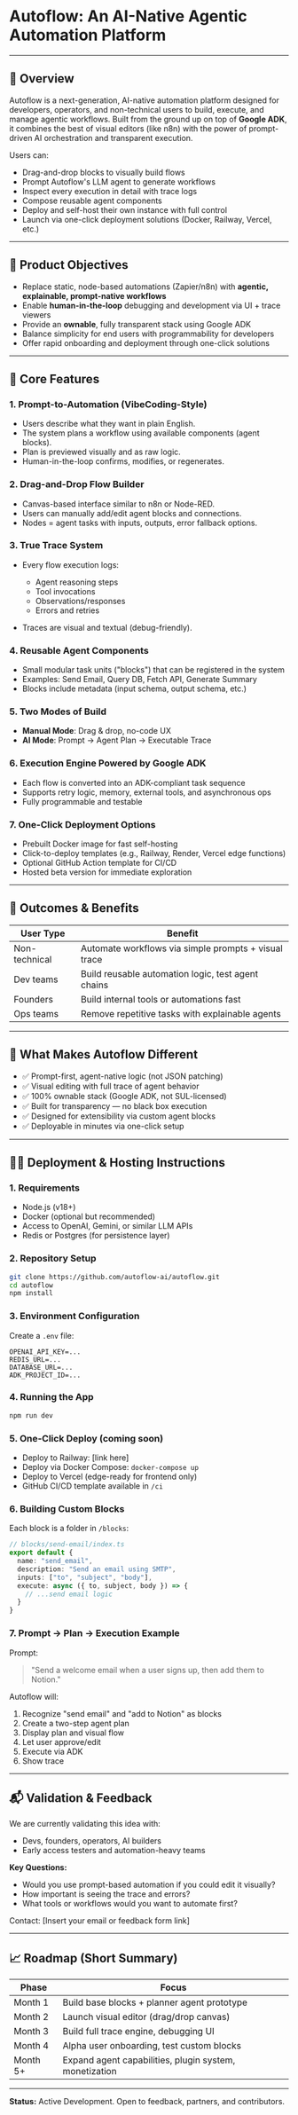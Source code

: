 # Autoflow: An AI-Native Agentic Automation Platform

---

## 📌 Overview

Autoflow is a next-generation, AI-native automation platform designed for developers, operators, and non-technical users to build, execute, and manage agentic workflows. Built from the ground up on top of **Google ADK**, it combines the best of visual editors (like n8n) with the power of prompt-driven AI orchestration and transparent execution.

Users can:

* Drag-and-drop blocks to visually build flows
* Prompt Autoflow's LLM agent to generate workflows
* Inspect every execution in detail with trace logs
* Compose reusable agent components
* Deploy and self-host their own instance with full control
* Launch via one-click deployment solutions (Docker, Railway, Vercel, etc.)

---

## 🎯 Product Objectives

* Replace static, node-based automations (Zapier/n8n) with **agentic, explainable, prompt-native workflows**
* Enable **human-in-the-loop** debugging and development via UI + trace viewers
* Provide an **ownable**, fully transparent stack using Google ADK
* Balance simplicity for end users with programmability for developers
* Offer rapid onboarding and deployment through one-click solutions

---

## 🔧 Core Features

### 1. **Prompt-to-Automation (VibeCoding-Style)**

* Users describe what they want in plain English.
* The system plans a workflow using available components (agent blocks).
* Plan is previewed visually and as raw logic.
* Human-in-the-loop confirms, modifies, or regenerates.

### 2. **Drag-and-Drop Flow Builder**

* Canvas-based interface similar to n8n or Node-RED.
* Users can manually add/edit agent blocks and connections.
* Nodes = agent tasks with inputs, outputs, error fallback options.

### 3. **True Trace System**

* Every flow execution logs:

  * Agent reasoning steps
  * Tool invocations
  * Observations/responses
  * Errors and retries
* Traces are visual and textual (debug-friendly).

### 4. **Reusable Agent Components**

* Small modular task units ("blocks") that can be registered in the system
* Examples: Send Email, Query DB, Fetch API, Generate Summary
* Blocks include metadata (input schema, output schema, etc.)

### 5. **Two Modes of Build**

* **Manual Mode**: Drag & drop, no-code UX
* **AI Mode**: Prompt → Agent Plan → Executable Trace

### 6. **Execution Engine Powered by Google ADK**

* Each flow is converted into an ADK-compliant task sequence
* Supports retry logic, memory, external tools, and asynchronous ops
* Fully programmable and testable

### 7. **One-Click Deployment Options**

* Prebuilt Docker image for fast self-hosting
* Click-to-deploy templates (e.g., Railway, Render, Vercel edge functions)
* Optional GitHub Action template for CI/CD
* Hosted beta version for immediate exploration

---

## 🧪 Outcomes & Benefits

| User Type     | Benefit                                              |
| ------------- | ---------------------------------------------------- |
| Non-technical | Automate workflows via simple prompts + visual trace |
| Dev teams     | Build reusable automation logic, test agent chains   |
| Founders      | Build internal tools or automations fast             |
| Ops teams     | Remove repetitive tasks with explainable agents      |

---

## 🧠 What Makes Autoflow Different

* ✅ Prompt-first, agent-native logic (not JSON patching)
* ✅ Visual editing with full trace of agent behavior
* ✅ 100% ownable stack (Google ADK, not SUL-licensed)
* ✅ Built for transparency — no black box execution
* ✅ Designed for extensibility via custom agent blocks
* ✅ Deployable in minutes via one-click setup

---

## 🧑‍💻 Deployment & Hosting Instructions

### 1. **Requirements**

* Node.js (v18+)
* Docker (optional but recommended)
* Access to OpenAI, Gemini, or similar LLM APIs
* Redis or Postgres (for persistence layer)

### 2. **Repository Setup**

```bash
git clone https://github.com/autoflow-ai/autoflow.git
cd autoflow
npm install
```

### 3. **Environment Configuration**

Create a `.env` file:

```env
OPENAI_API_KEY=...
REDIS_URL=...
DATABASE_URL=...
ADK_PROJECT_ID=...
```

### 4. **Running the App**

```bash
npm run dev
```

### 5. **One-Click Deploy (coming soon)**

* Deploy to Railway: \[link here]
* Deploy via Docker Compose: `docker-compose up`
* Deploy to Vercel (edge-ready for frontend only)
* GitHub CI/CD template available in `/ci`

### 6. **Building Custom Blocks**

Each block is a folder in `/blocks`:

```ts
// blocks/send-email/index.ts
export default {
  name: "send_email",
  description: "Send an email using SMTP",
  inputs: ["to", "subject", "body"],
  execute: async ({ to, subject, body }) => {
    // ...send email logic
  }
}
```

### 7. **Prompt → Plan → Execution Example**

Prompt:

> "Send a welcome email when a user signs up, then add them to Notion."

Autoflow will:

1. Recognize "send email" and "add to Notion" as blocks
2. Create a two-step agent plan
3. Display plan and visual flow
4. Let user approve/edit
5. Execute via ADK
6. Show trace

---

## 📬 Validation & Feedback

We are currently validating this idea with:

* Devs, founders, operators, AI builders
* Early access testers and automation-heavy teams

**Key Questions:**

* Would you use prompt-based automation if you could edit it visually?
* How important is seeing the trace and errors?
* What tools or workflows would you want to automate first?

Contact: \[Insert your email or feedback form link]

---

## 📈 Roadmap (Short Summary)

| Phase    | Focus                                                  |
| -------- | ------------------------------------------------------ |
| Month 1  | Build base blocks + planner agent prototype            |
| Month 2  | Launch visual editor (drag/drop canvas)                |
| Month 3  | Build full trace engine, debugging UI                  |
| Month 4  | Alpha user onboarding, test custom blocks              |
| Month 5+ | Expand agent capabilities, plugin system, monetization |

---

**Status:** Active Development. Open to feedback, partners, and contributors. 